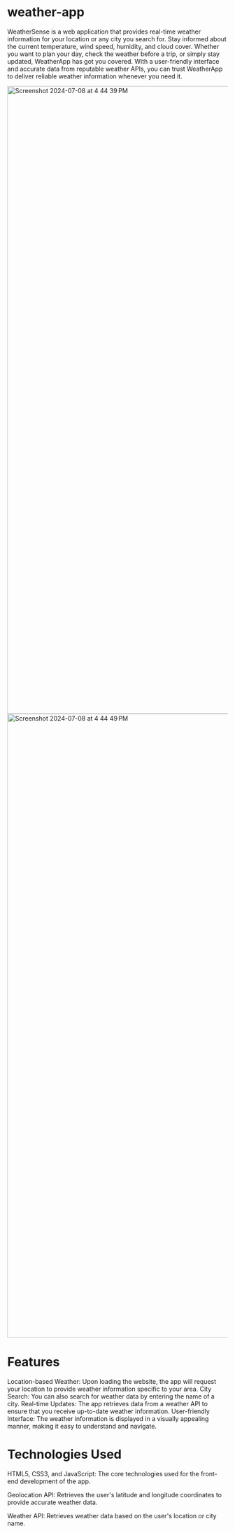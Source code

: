# weather-app
WeatherSense is a web application that provides real-time weather information for your location or any city you search for. 
Stay informed about the current temperature, wind speed, humidity, and cloud cover. Whether you want to plan your day, check the weather before a trip, or simply stay updated, WeatherApp has got you covered. With a user-friendly interface and accurate data from reputable weather APIs, you can trust WeatherApp to deliver reliable weather information whenever you need it.

<img width="1434" alt="Screenshot 2024-07-08 at 4 44 39 PM" src="https://github.com/aditijain704/Weathersense-app/assets/139348050/030376ea-4caf-4fc7-ae29-60f5f001a4d1">

<img width="1425" alt="Screenshot 2024-07-08 at 4 44 49 PM" src="https://github.com/aditijain704/Weathersense-app/assets/139348050/c3e46764-358a-4b40-8efd-65e353cc9ade">

# Features
Location-based Weather: Upon loading the website, the app will request your location to provide weather information specific to your area.
City Search: You can also search for weather data by entering the name of a city.
Real-time Updates: The app retrieves data from a weather API to ensure that you receive up-to-date weather information.
User-friendly Interface: The weather information is displayed in a visually appealing manner, making it easy to understand and navigate.
# Technologies Used
HTML5, CSS3, and JavaScript: The core technologies used for the front-end development of the app.

Geolocation API: Retrieves the user's latitude and longitude coordinates to provide accurate weather data.

Weather API: Retrieves weather data based on the user's location or city name.
